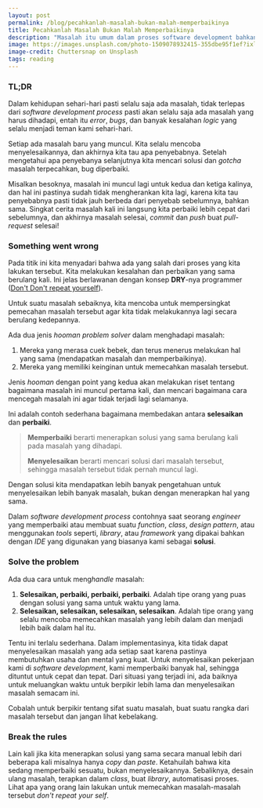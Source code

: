 ```yaml
---
layout: post
permalink: /blog/pecahkanlah-masalah-bukan-malah-memperbaikinya
title: Pecahkanlah Masalah Bukan Malah Memperbaikinya
description: "Masalah itu umum dalam proses software development bahkan di kehidupan sehari-hari"
image: https://images.unsplash.com/photo-1509078932415-355dbe95f1ef?ixlib=rb-1.2.1&ixid=eyJhcHBfaWQiOjEyMDd9&auto=format&fit=crop&w=1350&q=80
image-credit: Chuttersnap on Unsplash
tags: reading
---
```


### TL;DR

Dalam kehidupan sehari-hari pasti selalu saja ada masalah, tidak terlepas dari *software development process* pasti akan selalu saja ada masalah yang harus dihadapi, entah itu *error*, *bugs*, dan banyak kesalahan *logic* yang selalu menjadi teman kami sehari-hari.

Setiap ada masalah baru yang muncul. Kita selalu mencoba menyelesaikannya, dan akhirnya kita tau apa penyebabnya. Setelah mengetahui apa penyebanya selanjutnya kita mencari solusi dan *gotcha* masalah terpecahkan, bug diperbaiki.

Misalkan besoknya, masalah ini muncul lagi untuk kedua dan ketiga kalinya, dan hal ini pastinya sudah tidak mengherankan kita lagi, karena kita tau penyebabnya pasti tidak jauh berbeda dari penyebab sebelumnya, bahkan sama. Singkat cerita masalah kali ini langsung kita perbaiki lebih cepat dari sebelumnya, dan akhirnya masalah selesai, *commit* dan *push* buat *pull-request* selesai!

### Something went wrong

Pada titik ini kita menyadari bahwa ada yang salah dari proses yang kita lakukan tersebut. Kita melakukan kesalahan dan perbaikan yang sama berulang kali. Ini jelas berlawanan dengan konsep **DRY**-nya programmer ([Don't Don't repeat yourself](https://en.wikipedia.org/wiki/Don%27t_repeat_yourself)).

Untuk suatu masalah sebaiknya, kita mencoba untuk mempersingkat pemecahan masalah tersebut agar kita tidak melakukannya lagi secara berulang kedepannya.

Ada dua jenis *hooman problem solver* dalam menghadapi masalah:

1. Mereka yang merasa cuek bebek, dan terus menerus melakukan hal yang sama (mendapatkan masalah dan memperbaikinya).
2. Mereka yang memiliki keinginan untuk memecahkan masalah tersebut.

Jenis *hooman* dengan point yang kedua akan melakukan riset tentang bagaimana masalah ini muncul pertama kali, dan mencari bagaimana cara mencegah masalah ini agar tidak terjadi lagi selamanya.

Ini adalah contoh sederhana bagaimana membedakan antara **selesaikan** dan **perbaiki**.

> **Memperbaiki** berarti menerapkan solusi yang sama berulang kali pada masalah yang dihadapi.
> 
> **Menyelesaikan** berarti mencari solusi dari masalah tersebut, sehingga masalah tersebut tidak pernah muncul lagi.

Dengan solusi kita mendapatkan lebih banyak pengetahuan untuk menyelesaikan lebih banyak masalah, bukan dengan menerapkan hal yang sama.

Dalam *software development process* contohnya saat seorang *engineer* yang memperbaiki atau membuat suatu *function*, *class*, *design pattern*, atau menggunakan *tools* seperti, *library*, atau *framework* yang dipakai bahkan dengan *IDE* yang digunakan yang biasanya kami sebagai **solusi**.

### Solve the problem

Ada dua cara untuk meng*handle* masalah:

1. **Selesaikan, perbaiki, perbaiki, perbaiki**. Adalah tipe orang yang puas dengan solusi yang sama untuk waktu yang lama.
2. **Selesaikan, selesaikan, selesaikan, selesaikan**. Adalah tipe orang yang selalu mencoba memecahkan masalah yang lebih dalam dan menjadi lebih baik dalam hal itu.

Tentu ini terlalu sederhana. Dalam implementasinya, kita tidak dapat menyelesaikan masalah yang ada setiap saat karena pastinya membutuhkan usaha dan mental yang kuat. Untuk menyelesaikan pekerjaan kami di *software development*, kami memperbaiki banyak hal, sehingga dituntut untuk cepat dan tepat. Dari situasi yang terjadi ini, ada baiknya untuk meluangkan waktu untuk berpikir lebih lama dan menyelesaikan masalah semacam ini.

Cobalah untuk berpikir tentang sifat suatu masalah, buat suatu rangka dari masalah tersebut dan jangan lihat kebelakang.

### Break the rules

Lain kali jika kita menerapkan solusi yang sama secara manual lebih dari beberapa kali misalnya hanya *copy* dan *paste*. Ketahuilah bahwa kita sedang memperbaiki sesuatu, bukan menyelesaikannya. Sebaliknya, desain ulang masalah, terapkan dalam *class*, buat *library*, automatisasi proses. Lihat apa yang orang lain lakukan untuk memecahkan masalah-masalah tersebut *don't repeat your self*.
